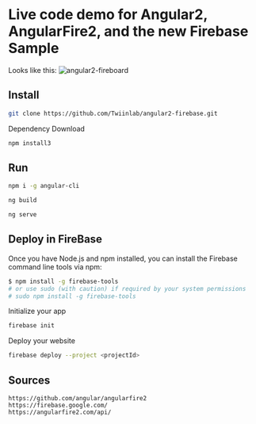 # Live code demo for Angular2, AngularFire2, and the new Firebase Sample

Looks like this:
![angular2-fireboard](http://i.giphy.com/xT8qB0NwdZjEiPbxL2.gif)

## Install

```bash
git clone https://github.com/Twiinlab/angular2-firebase.git
```

Dependency Download
```bash
npm install3

```

## Run

```bash
npm i -g angular-cli

```
```bash
ng build
```

```bash
ng serve
```

## Deploy in FireBase

Once you have Node.js and npm installed, you can install the Firebase command line tools via npm:
```bash
$ npm install -g firebase-tools
# or use sudo (with caution) if required by your system permissions
# sudo npm install -g firebase-tools
```

Initialize your app
```bash
firebase init
```

Deploy your website
```bash
firebase deploy --project <projectId>
```

## Sources

    https://github.com/angular/angularfire2
    https://firebase.google.com/
    https://angularfire2.com/api/
    
